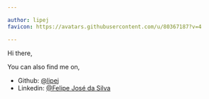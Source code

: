 ```yaml
---

author: lipej
favicon: https://avatars.githubusercontent.com/u/80367187?v=4

---
```



Hi there,


You can also find me on,
- Github:   [@lipej](https://github.com/lipej)
- Linkedin: [@Felipe José da Silva](https://www.linkedin.com/in/felipejosedasilva/)
